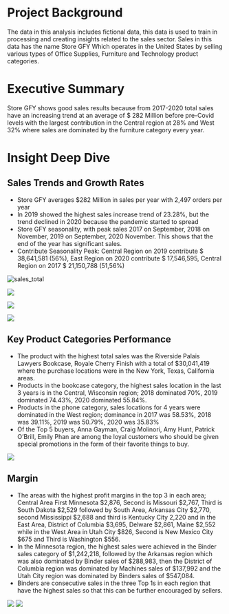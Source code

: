 # Project Background
The data in this analysis includes fictional data, this data is used to train in processing and creating insights related to the sales sector. Sales in this data has the name Store GFY Which operates in the United States by selling various types of Office Supplies, Furniture and Technology product categories.

# Executive Summary
Store GFY shows good sales results because from 2017-2020 total sales have an increasing trend at an average of $ 282 Million before pre-Covid levels with the largest contribution in the Central region at 28% and West 32% where sales are dominated by the furniture category every year.

  
# Insight Deep Dive
## Sales Trends and Growth Rates
- Store GFY averages $282 Million in sales per year with 2,497 orders per year
- In 2019 showed the highest sales increase trend of 23.28%, but the trend declined in 2020 because the pandemic started to spread
- Store GFY seasonality, with peak sales 2017 on September, 2018 on November, 2019 on September, 2020 November.  This shows that the end of the year
  has significant sales.
- Contribute Seasonality Peak: Central Region on 2019 contribute $ 38,641,581 (56%), East Region on 2020 contribute $ 17,546,595, Central Region on 2017 $ 21,150,788 (51,56%)
  
![sales_total](https://github.com/danendrafi/tes1/blob/main/visualization/total%20sales.png)

![](https://github.com/danendrafi/tes1/blob/main/visualization/Graphic%20Aov%20per%20Month.png)

![](https://github.com/danendrafi/tes1/blob/main/visualization/Graphic%20Aov%20per%20Month.png)

![](https://github.com/danendrafi/tes1/blob/main/visualization/Graphicn%20Order%20per%20Month.png)

## Key Product Categories Performance
- The product with the highest total sales was the Riverside Palais Lawyers Bookcase, Royale Cherry Finish with a total of $30,041,419 where the
  purchase locations were in the New York, Texas, California areas.
- Products in the bookcase category, the highest sales location in the last 3 years is in the Central, Wisconsin region; 2018 dominated 70%, 2019
  dominated 74.43%, 2020 dominated 55.84%.
- Products in the phone category, sales locations for 4 years were dominated in the West region; dominance in 2017 was 58.53%, 2018 was 39.11%,
  2019 was 50.79%, 2020 was 35.83%
- Of the Top 5 buyers, Anna Gayman, Craig Molinori, Amy Hunt, Patrick O’Brill, Emily Phan are among the loyal customers who should be given
  special promotions in the form of their favorite things to buy.

![](https://github.com/danendrafi/tes1/blob/main/visualization/Product%20Sales.png)

## Margin 
- The areas with the highest profit margins in the top 3 in each area; Central Area First Minnesota $2,876, Second is Missouri $2,767, Third is South Dakota $2,529 followed by South Area, Arkansas City $2,770, second Mississippi $2,688 and third is Kentucky City 2,220 and in the East Area, District of Columbia $3,695, Delware $2,861, Maine $2,552 while in the West Area in Utah City $826, Second is New Mexico City $675 and Third is Washington $556.
- In the Minnesota region, the highest sales were achieved in the Binder sales category of $1,242,218, followed by the Arkansas region which was also dominated by Binder sales of $288,983, then the District of Columbia region was dominated by Machines sales of $137,992 and the Utah City region was dominated by Binders sales of $547,084.
- Binders are consecutive sales in the three Top 1s in each region that have the highest sales so that this can be further encouraged by sellers.

![](https://github.com/danendrafi/tes1/blob/main/visualization/Margin%20East%20and%20West.png)
![](https://github.com/danendrafi/tes1/blob/main/visualization/Central%20and%20South.png)
